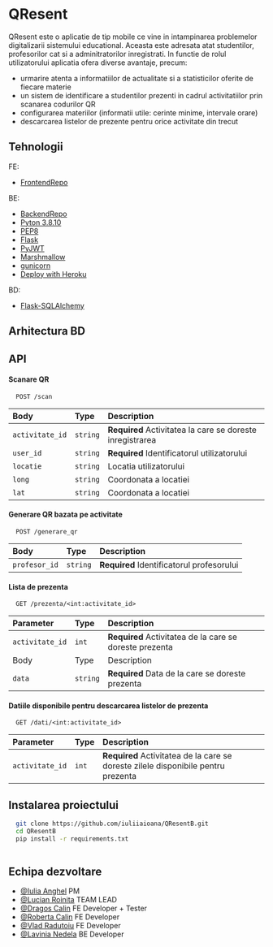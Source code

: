   # QResent

QResent este o aplicatie de tip mobile ce vine in intampinarea problemelor digitalizarii sistemului educational. Aceasta este adresata atat studentilor, profesorilor cat si a adminitratorilor inregistrati. In functie de rolul utilizatorului aplicatia ofera diverse avantaje, precum: 
  - urmarire atenta a informatiilor de actualitate si a statisticilor oferite de fiecare materie
  - un sistem de identificare a studentilor prezenti in cadrul activitatiilor prin scanarea codurilor QR
  - configurarea materiilor (informatii utile: cerinte minime, intervale orare)
  - descarcarea listelor de prezente pentru orice activitate din trecut

## Tehnologii
FE:
- [FrontendRepo](https://github.com/iuliiaioana/QResentF)
  

BE: 
- [BackendRepo](https://github.com/iuliiaioana/QResentB)
- [Pyton 3.8.10](https://www.python.org/downloads/release/python-3810/)
- [PEP8](https://www.python.org/dev/peps/pep-0008/)
- [Flask](https://flask.palletsprojects.com/en/2.0.x/)
- [PyJWT](https://pyjwt.readthedocs.io/en/stable/)
- [Marshmallow](https://flask-marshmallow.readthedocs.io/en/latest/)
- [gunicorn](https://docs.gunicorn.org/en/20.1.0/)
- [Deploy with Heroku](https://www.heroku.com/home)


BD:
  - [Flask-SQLAlchemy](https://flask-sqlalchemy.palletsprojects.com/en/2.x/)

## Arhitectura BD



## API 

#### Scanare QR

```http
  POST /scan
```

| Body | Type     | Description                |
| :-------- | :------- | :------------------------- |
| `activitate_id` | `string` |  **Required** Activitatea la care se doreste inregistrarea |
| `user_id` | `string` | **Required** Identificatorul utilizatorului |
| `locatie` | `string` |Locatia utilizatorului |
| `long` | `string` | Coordonata a locatiei |
| `lat` | `string` | Coordonata a locatiei  |

#### Generare QR bazata pe activitate
```http
  POST /generare_qr
```
| Body | Type     | Description                       |
| :-------- | :------- | :-------------------------------- |
| `profesor_id`      | `string` | **Required** Identificatorul profesorului|

#### Lista de prezenta

```http
  GET /prezenta/<int:activitate_id>
```

| Parameter | Type     | Description                       |
| :-------- | :------- | :-------------------------------- |
| `activitate_id`      | `int` | **Required** Activitatea de la care se doreste prezenta |
| Body | Type     | Description                |
| `data` | `string` |  **Required** Data de la care se doreste prezenta|

#### Datiile disponibile pentru descarcarea listelor de prezenta
```http
  GET /dati/<int:activitate_id>
```

| Parameter | Type     | Description                       |
| :-------- | :------- | :-------------------------------- |
| `activitate_id`      | `int` | **Required** Activitatea de la care se doreste zilele disponibile pentru prezenta |

## Instalarea proiectului

```bash
  git clone https://github.com/iuliiaioana/QResentB.git
  cd QResentB
  pip install -r requirements.txt
  
```
    

## Echipa dezvoltare
- [@Iulia Anghel](https://github.com/iuliiaioana) PM
- [@Lucian Roinita](https://github.com/roinitalucian) TEAM LEAD
- [@Dragos Calin](https://github.com/CalinDS) FE Developer + Tester
- [@Roberta Calin](https://github.com/robertacalin) FE Developer
- [@Vlad Radutoiu](https://github.com/VladRadutoiu) FE Developer
- [@Lavinia Nedela](https://github.com/laviniamnedelea) BE Developer


